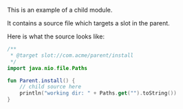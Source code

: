 This is an example of a child module.

It contains a source file which targets a slot in the parent.

Here is what the source looks like:

```kotlin
/**
 * @target slot://com.acme/parent/install
 */
import java.nio.file.Paths

fun Parent.install() {
    // child source here
    println("working dir: " + Paths.get("").toString())
}
```